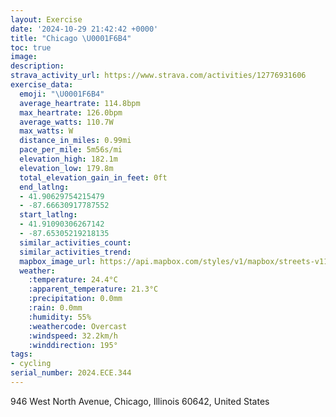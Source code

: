 ```yaml
---
layout: Exercise
date: '2024-10-29 21:42:42 +0000'
title: "Chicago \U0001F6B4"
toc: true
image:
description:
strava_activity_url: https://www.strava.com/activities/12776931606
exercise_data:
  emoji: "\U0001F6B4"
  average_heartrate: 114.8bpm
  max_heartrate: 126.0bpm
  average_watts: 110.7W
  max_watts: W
  distance_in_miles: 0.99mi
  pace_per_mile: 5m56s/mi
  elevation_high: 182.1m
  elevation_low: 179.8m
  total_elevation_gain_in_feet: 0ft
  end_latlng:
  - 41.90629754215479
  - -87.66630917787552
  start_latlng:
  - 41.91090306267142
  - -87.65305219218135
  similar_activities_count:
  similar_activities_trend:
  mapbox_image_url: https://api.mapbox.com/styles/v1/mapbox/streets-v11/static/path-5+787af2-1.0(_vx~F~h_vOBvJAbD%40lDJzMDzI%3Fz%40Cz%40%40~AH~AA~ABxDfCSbBIxJK),pin-s-s+e5b22e(-87.656,41.91088),pin-s-f+89ae00(-87.66644999999998,41.90764999999999)/auto/800x800?access_token=pk.eyJ1Ijoiam9zaGJlY2ttYW4iLCJhIjoiY205eWR2aDd1MWZ6djJrbXc4a3M0bWZleiJ9.XiG9OWkNcZk2QzjJbxLB4A
  weather:
    :temperature: 24.4°C
    :apparent_temperature: 21.3°C
    :precipitation: 0.0mm
    :rain: 0.0mm
    :humidity: 55%
    :weathercode: Overcast
    :windspeed: 32.2km/h
    :winddirection: 195°
tags:
- cycling
serial_number: 2024.ECE.344
---
```

946 West North Avenue, Chicago, Illinois 60642, United States
